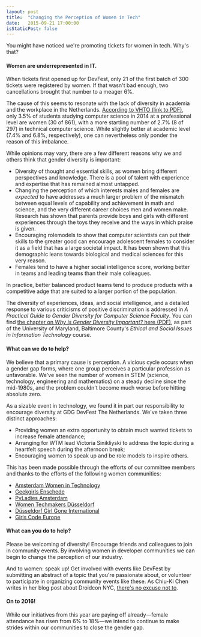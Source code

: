 ```yaml
---
layout: post
title:  "Changing the Perception of Women in Tech"
date:   2015-09-21 17:00:00
isStaticPost: false
---
```

You might have noticed we're promoting tickets for women in tech. Why's that?

#### Women are underrepresented in IT.

When tickets first opened up for DevFest, only 21 of the first batch of 300 tickets were registered by women. If that wasn't bad enough, two cancellations brought that number to a meager 6%.

The cause of this seems to resonate with the lack of diversity in academia and the workplace in the Netherlands. [According to VHTO (link to PDF)](http://www.vhto.nl/fileadmin/user_upload/images/Cijfers_en_onderzoek/20150605_Gediplomeerden_totaal_htno_per_opleiding_1415.pdf), only 3.5% of students studying computer science in 2014 at a professional level are women (30 of 861), with a more startling number of 2.7% (8 of 297) in technical computer science. While slightly better at academic level (7.4% and 6.8%, respectively), one can nevertheless only ponder the reason of this imbalance.

While opinions may vary, there are a few different reasons why we and others think that gender diversity is important:

* Diversity of thought and essential skills, as women bring different perspectives and knowledge. There is a pool of talent with experience and expertise that has remained almost untapped.
* Changing the perception of which interests males and females are _expected_ to have addresses a much larger problem of the mismatch between equal levels of capability and achievement in math and science, and the very different career choices men and women make. Research has shown that parents provide boys and girls with different experiences through the toys they receive and the ways in which praise is given.
* Encouraging rolemodels to show that computer scientists can put their skills to the greater good can encourage adolescent females to consider it as a field that has a large societal impact. It has been shown that this demographic leans towards biological and medical sciences for this very reason.
* Females tend to have a higher social intelligence score, working better in teams and leading teams than their male colleagues.

In practice, better balanced product teams tend to produce products with a competitive adge that are suited to a larger portion of the population. 

The diversity of experiences, ideas, and social intelligence, and a detailed response to various criticisms of positive discrimination is addressed in _A Practical Guide to Gender Diversity for Computer Science Faculty_. You can find [the chapter on _Why is Gender Diversity Important?_ here (PDF)](http://www.csee.umbc.edu/courses/undergraduate/CMSC304/Fall2014/PracticalGuideGenderDiversity-Ch2.pdf), as part of the University of Maryland, Baltimore County's _Ethical and Social Issues in Information Technology_ course.

#### What can we do to help?

We believe that a primary cause is perception. A vicious cycle occurs when a gender gap forms, where one group perceives a particular profession as unfavorable. We've seen the number of women in STEM (science, technology, engineering and mathematics) on a steady decline since the mid-1980s, and the problem couldn't become much worse before hitting absolute zero.

As a sizable event in technology, we found it in part our responsibility to encourage diversity at GDG DevFest The Netherlands. We've taken three distinct approaches:

* Providing women an extra opportunity to obtain much wanted tickets to increase female attendance;
* Arranging for WTM lead Victoria Sinikliyski to address the topic during a heartfelt speech during the afternoon break;
* Encouraging women to speak up and be role models to inspire others.

This has been made possible through the efforts of our committee members and thanks to the efforts of the following women communities:

* [Amsterdam Women in Technology](http://www.meetup.com/Amsterdam-Women-in-Technology/)
* [Geekgirls Enschede](http://www.meetup.com/Geekgirls-Enschede/)
* [PyLadies Amsterdam](http://www.meetup.com/PyLadiesAMS/)
* [Women Techmakers Düsseldorf](http://www.meetup.com/Women-Techmakers-Dusseldorf/)
* [Düsseldorf Girl Gone International](http://www.meetup.com/Dusseldorf-Girl-Gone-International/)
* [Girls Code Europe](http://www.meetup.com/GirlsCodeEU/)

#### What can you do to help?

Please be welcoming of diversity! Encourage friends and colleagues to join in community events. By involving women in developer communities we can begin to change the perception of our industry.

And to women: speak up! Get involved with events like DevFest by submitting an abstract of a topic that you're passionate about, or volunteer to participate in organizing community events like these. As Chiu-Ki Chen writes in her blog post about Droidcon NYC, [there's no excuse not to](http://blog.sqisland.com/2015/08/droidcon-nyc-22-percent-female-speakers.html).

#### On to 2016!

While our initiatives from this year are paying off already&mdash;female attendance has risen from 6% to 18%&mdash;we intend to continue to make strides within our communities to close the gender gap.